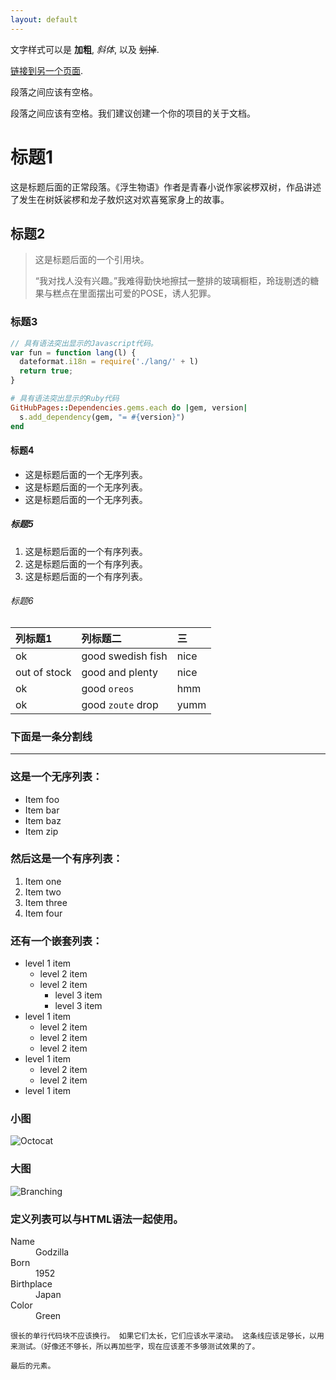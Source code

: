 ```yaml
---
layout: default
---
```


文字样式可以是 **加粗**, _斜体_, 以及 ~~划掉~~.

[链接到另一个页面](./another-page.html).

段落之间应该有空格。

段落之间应该有空格。我们建议创建一个你的项目的关于文档。

# 标题1

这是标题后面的正常段落。《浮生物语》作者是青春小说作家裟椤双树，作品讲述了发生在树妖裟椤和龙子敖炽这对欢喜冤家身上的故事。 

## 标题2

> 这是标题后面的一个引用块。
>
> “我对找人没有兴趣。”我难得勤快地擦拭一整排的玻璃橱柜，玲珑剔透的糖果与糕点在里面摆出可爱的POSE，诱人犯罪。

### 标题3

```js
// 具有语法突出显示的Javascript代码。
var fun = function lang(l) {
  dateformat.i18n = require('./lang/' + l)
  return true;
}
```

```ruby
# 具有语法突出显示的Ruby代码
GitHubPages::Dependencies.gems.each do |gem, version|
  s.add_dependency(gem, "= #{version}")
end
```

#### 标题4

*   这是标题后面的一个无序列表。
*   这是标题后面的一个无序列表。
*   这是标题后面的一个无序列表。

##### 标题5

1.  这是标题后面的一个有序列表。
2.  这是标题后面的一个有序列表。
3.  这是标题后面的一个有序列表。

###### 标题6

| 列标题1        | 列标题二          | 三 |
|:-------------|:------------------|:------|
| ok         | good swedish fish | nice  |
| out of stock | good and plenty   | nice  |
| ok           | good `oreos`      | hmm   |
| ok           | good `zoute` drop | yumm  |

### 下面是一条分割线

* * *

### 这是一个无序列表：

*   Item foo
*   Item bar
*   Item baz
*   Item zip

### 然后这是一个有序列表：

1.  Item one
1.  Item two
1.  Item three
1.  Item four

### 还有一个嵌套列表：

- level 1 item
  - level 2 item
  - level 2 item
    - level 3 item
    - level 3 item
- level 1 item
  - level 2 item
  - level 2 item
  - level 2 item
- level 1 item
  - level 2 item
  - level 2 item
- level 1 item

### 小图

![Octocat](https://www.baidu.com/img/bd_logo1.png)

### 大图

![Branching](https://guides.github.com/activities/hello-world/branching.png)


### 定义列表可以与HTML语法一起使用。

<dl>
<dt>Name</dt>
<dd>Godzilla</dd>
<dt>Born</dt>
<dd>1952</dd>
<dt>Birthplace</dt>
<dd>Japan</dd>
<dt>Color</dt>
<dd>Green</dd>
</dl>

```
很长的单行代码块不应该换行。 如果它们太长，它们应该水平滚动。 这条线应该足够长，以用来测试。（好像还不够长，所以再加些字，现在应该差不多够测试效果的了。
```

```
最后的元素。
```
